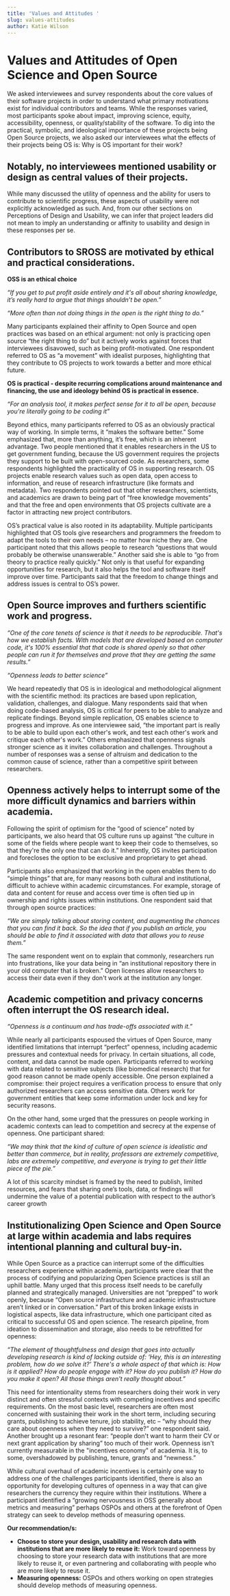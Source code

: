 ```yaml
---
title: 'Values and Attitudes '
slug: values-attitudes
author: Katie Wilson
---
```

# Values and Attitudes of Open Science and Open Source 

We asked interviewees and survey respondents about the core values of their software projects in order to understand what primary motivations exist for individual contributors and teams. While the responses varied, most participants spoke about impact, improving science, equity, accessibility, openness, or quality/stability of the software. To dig into the practical, symbolic, and ideological importance of these projects being Open Source projects, we also asked our interviewees what the effects of their projects being OS is: Why is OS important for their work? 

## Notably, no interviewees mentioned usability or design as central values of their projects. 

While many discussed the utility of openness and the ability for users to contribute to scientific progress, these aspects of usability were not explicitly acknowledged as such. And, from our other sections on Perceptions of Design and Usability, we can infer that project leaders did not mean to imply an understanding or affinity to usability and design in these responses per se. 

## 

## Contributors to SROSS are motivated by ethical and practical considerations.  

**OSS is an ethical choice**

_“If you get to put profit aside entirely and it's all about sharing knowledge, it’s really hard to argue that things shouldn’t be open.”_

_“More often than not doing things in the open is the right thing to do.”_

Many participants explained their affinity to Open Source and open practices was based on an ethical argument: not only is practicing open source “the right thing to do” but it actively works against forces that interviewees disavowed, such as being profit-motivated. One respondent referred to OS as “a movement” with idealist purposes, highlighting that they contribute to OS projects to work towards a better and more ethical future. 

**OS is practical - despite recurring complications around maintenance and financing, the use and ideology behind OS is practical in essence.**

_“For an analysis tool, it makes perfect sense for it to all be open, because you're literally going to be coding it”_

Beyond ethics, many participants referred to OS as an obviously practical way of working. In simple terms, it “makes the software better.” Some emphasized that, more than anything, it’s free, which is an inherent advantage. Two people mentioned that it enables researchers in the US to get government funding, because the US government requires the projects they support to be built with open-sourced code. As researchers, some respondents highlighted the practicality of OS in supporting research. OS projects enable research values such as open data, open access to information, and reuse of research infrastructure (like formats and metadata). Two respondents pointed out that other researchers, scientists, and academics are drawn to being part of “free knowledge movements” and that the free and open environments that OS projects cultivate are a factor in attracting new project contributors.

OS’s practical value is also rooted in its adaptability. Multiple participants highlighted that OS tools give researchers and programmers the freedom to adapt the tools to their own needs – no matter how niche they are. One participant noted that this allows people to research “questions that would probably be otherwise unanswerable.” Another said she is able to “go from theory to practice really quickly.” Not only is that useful for expanding opportunities for research, but it also helps the tool and software itself improve over time. Participants said that the freedom to change things and address issues is central to OS’s power. 



## Open Source improves and furthers scientific work and progress. 

_“One of the core tenets of science is that it needs to be reproducible. That's how we establish facts. With models that are developed based on computer code, it's 100% essential that that code is shared openly so that other people can run it for themselves and prove that they are getting the same results.”_

_“Openness leads to better science”_

We heard repeatedly that OS is in ideological and methodological alignment with the scientific method: its practices are based upon replication, validation, challenges, and dialogue. Many respondents said that when doing code-based analysis, OS is critical for peers to be able to analyze and replicate findings. Beyond simple replication, OS enables science to progress and improve. As one interviewee said, “the important part is really to be able to build upon each other's work, and test each other's work and critique each other's work.” Others emphasized that openness signals stronger science as it invites collaboration and challenges. Throughout a number of responses was a sense of altruism and dedication to the common cause of science, rather than a competitive spirit between researchers. 



## Openness actively helps to interrupt some of the more difficult dynamics and barriers within academia. 

Following the spirit of optimism for the “good of science” noted by participants, we also heard that OS culture runs up against “the culture in some of the fields where people want to keep their code to themselves, so that they're the only one that can do it.” Inherently, OS invites participation and forecloses the option to be exclusive and proprietary to get ahead. 

Participants also emphasized that working in the open enables them to do “simple things” that are, for many reasons both cultural and institutional, difficult to achieve within academic circumstances. For example, storage of data and content for reuse and access over time is often tied up in ownership and rights issues within institutions. One respondent said that through open source practices:

_“We are simply talking about storing content, and augmenting the chances that you can find it back. So the idea that if you publish an article, you should be able to find it associated with data that allows you to reuse them.”_

The same respondent went on to explain that commonly, researchers run into frustrations, like your data being in “an institutional repository there in your old computer that is broken.” Open licenses allow researchers to access their data even if they don't work at the institution any longer. 



## Academic competition and privacy concerns often interrupt the OS research ideal.

_“Openness is a continuum and has trade-offs associated with it.”_

While nearly all participants espoused the virtues of Open Source, many identified limitations that interrupt “perfect” openness, including academic pressures and contextual needs for privacy. In certain situations, all code, content, and data cannot be made open. Participants referred to working with data related to sensitive subjects (like biomedical research) that for good reason cannot be made openly accessible. One person explained a compromise: their project requires a verification process to ensure that only authorized researchers can access sensitive data. Others work for government entities that keep some information under lock and key for security reasons. 

On the other hand, some urged that the pressures on people working in academic contexts can lead to competition and secrecy at the expense of openness. One participant shared: 

_“We may think that the kind of culture of open science is idealistic and better than commerce, but in reality, professors are extremely competitive, labs are extremely competitive, and everyone is trying to get their little piece of the pie.”_

A lot of this scarcity mindset is framed by the need to publish, limited resources, and fears that sharing one’s tools, data, or findings will undermine the value of a potential publication with respect to the author’s career growth

## Institutionalizing Open Science and Open Source at large within academia and labs requires intentional planning and cultural buy-in. 

While Open Source as a practice can interrupt some of the difficulties researchers experience within academia, participants were clear that the process of codifying and popularizing Open Science practices is still an uphill battle. Many urged that this process itself needs to be carefully planned and strategically managed. Universities are not “prepped” to work openly, because “Open source infrastructure and academic infrastructure aren’t linked or in conversation.” Part of this broken linkage exists in logistical aspects, like data infrastructure, which one participant cited as critical to successful OS and open science. The research pipeline, from ideation to dissemination and storage, also needs to be retrofitted for openness: 

_“The element of thoughtfulness and design that goes into actually developing research is kind of lacking outside of: ‘Hey, this is an interesting problem, how do we solve it?’ There's a whole aspect of that which is: How is it applied? How do people engage with it? How do you publish it? How do you make it open? All those things aren't really thought about.”_

This need for intentionality stems from researchers doing their work in very distinct and often stressful contexts with competing incentives and specific requirements. On the most basic level, researchers are often most concerned with sustaining their work in the short term, including securing grants, publishing to achieve tenure, job stability, etc – “why should they care about openness when they need to survive?” one respondent said. Another brought up a resonant fear: “people don't want to harm their CV or next grant application by sharing” too much of their work. Openness isn't currently measurable in the "incentives economy" of academia. It is, to some, overshadowed by publishing, tenure, grants and “newness.”

While cultural overhaul of academic incentives is certainly one way to address one of the challenges participants identified, there is also an opportunity for developing cultures of openness in a way that can give researchers the currency they require within their institutions. Where a participant identified a “growing nervousness in OSS generally about metrics and measuring” perhaps OSPOs and others at the forefront of Open strategy can seek to develop methods of measuring openness.


**Our recommendation/s:**

- **Choose to store your design, usability and research data with institutions that are more likely to reuse it:** Work toward openness by choosing to store your research data with institutions that are more likely to reuse it, or even partnering and collaborating with people who are more likely to reuse it.
- **Measuring openness:** OSPOs and others working on open strategies should develop methods of measuring openness.
